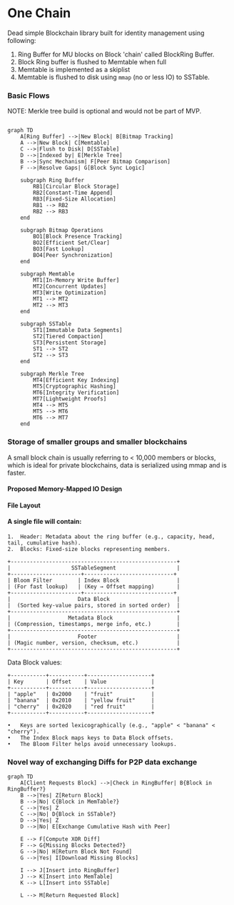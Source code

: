 # One Chain
Dead simple Blockchain library built for identity management
using following:
1. Ring Buffer for MU blocks on Block 'chain' called BlockRing Buffer.
2. Block Ring buffer is flushed to Memtable when full 
3. Memtable is implemented as a skiplist 
4. Memtable is flushed to disk using `mmap` (no or less IO) to SSTable.

### Basic Flows 

NOTE: Merkle tree build is optional and would not be part of MVP.
```mermaid

graph TD
    A[Ring Buffer] -->|New Block| B[Bitmap Tracking]
    A -->|New Block| C[Memtable]
    C -->|Flush to Disk| D[SSTable]
    D -->|Indexed by| E[Merkle Tree]
    B -->|Sync Mechanism| F[Peer Bitmap Comparison]
    F -->|Resolve Gaps| G[Block Sync Logic]

    subgraph Ring Buffer
        RB1[Circular Block Storage]
        RB2[Constant-Time Append]
        RB3[Fixed-Size Allocation]
        RB1 --> RB2
        RB2 --> RB3
    end

    subgraph Bitmap Operations
        BO1[Block Presence Tracking]
        BO2[Efficient Set/Clear]
        BO3[Fast Lookup]
        BO4[Peer Synchronization]
    end

    subgraph Memtable
        MT1[In-Memory Write Buffer]
        MT2[Concurrent Updates]
        MT3[Write Optimization]
        MT1 --> MT2
        MT2 --> MT3
    end

    subgraph SSTable
        ST1[Immutable Data Segments]
        ST2[Tiered Compaction]
        ST3[Persistent Storage]
        ST1 --> ST2
        ST2 --> ST3
    end

    subgraph Merkle Tree
        MT4[Efficient Key Indexing]
        MT5[Cryptographic Hashing]
        MT6[Integrity Verification]
        MT7[Lightweight Proofs]
        MT4 --> MT5
        MT5 --> MT6
        MT6 --> MT7
    end
```
### Storage of smaller groups and smaller blockchains
A small block chain is usually referring to < 10,000 members
or blocks, which is ideal for private blockchains, data
is serialized using mmap and is faster.

#### Proposed Memory-Mapped IO Design

#### File Layout

#### A single file will contain:
	1.	Header: Metadata about the ring buffer (e.g., capacity, head, tail, cumulative hash).
	2.	Blocks: Fixed-size blocks representing members.

```ascii 
+----------------------------------------------------+
|                   SSTableSegment                   |
+----------------------+----------------------------+
| Bloom Filter        | Index Block                  |
| (For fast lookup)   | (Key → Offset mapping)       |
+----------------------+----------------------------+
|                     Data Block                     |
|  (Sorted key-value pairs, stored in sorted order)  |
+----------------------------------------------------+
|                  Metadata Block                    |
| (Compression, timestamps, merge info, etc.)        |
+----------------------------------------------------+
|                     Footer                         |
| (Magic number, version, checksum, etc.)            |
+----------------------------------------------------+
```

Data Block values:
```ascii
+-----------+-----------+--------------------+
| Key       | Offset    | Value              |
+-----------+-----------+--------------------+
| "apple"   | 0x2000    | "fruit"            |
| "banana"  | 0x2010    | "yellow fruit"     |
| "cherry"  | 0x2020    | "red fruit"        |
+-----------+-----------+--------------------+
```
	•	Keys are sorted lexicographically (e.g., "apple" < "banana" < "cherry").
	•	The Index Block maps keys to Data Block offsets.
	•	The Bloom Filter helps avoid unnecessary lookups.

### Novel way of exchanging Diffs for P2P data exchange

```mermaid
graph TD
    A[Client Requests Block] -->|Check in RingBuffer| B{Block in RingBuffer?}
    B -->|Yes| Z[Return Block]
    B -->|No| C{Block in MemTable?}
    C -->|Yes| Z
    C -->|No| D{Block in SSTable?}
    D -->|Yes| Z
    D -->|No| E[Exchange Cumulative Hash with Peer]

    E --> F[Compute XOR Diff]
    F --> G{Missing Blocks Detected?}
    G -->|No| H[Return Block Not Found]
    G -->|Yes| I[Download Missing Blocks]

    I --> J[Insert into RingBuffer]
    J --> K[Insert into MemTable]
    K --> L[Insert into SSTable]

    L --> M[Return Requested Block]
```